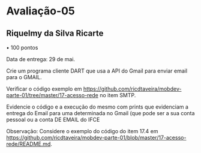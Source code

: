 # Avaliação-05
## Riquelmy da Silva Ricarte
•
100 pontos

Data de entrega: 29 de mai.

Crie um programa cliente DART que usa a API do Gmail para enviar email para o GMAIL. 

Verificar o código exemplo em https://github.com/ricdtaveira/mobdev-parte-01/tree/master/17-acesso-rede no item SMTP.

Evidencie o código e a execução do mesmo com prints que evidenciam a entrega do Email para uma determinada no Gmail (que pode ser a sua conta pessoal ou a conta DE EMAIL do IFCE

Observação: Considere o exemplo do código do item 17.4 em https://github.com/ricdtaveira/mobdev-parte-01/blob/master/17-acesso-rede/README.md.
